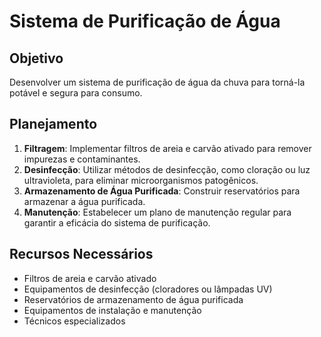 
# Sistema de Purificação de Água

## Objetivo
Desenvolver um sistema de purificação de água da chuva para torná-la potável e segura para consumo.

## Planejamento
1. **Filtragem**: Implementar filtros de areia e carvão ativado para remover impurezas e contaminantes.
2. **Desinfecção**: Utilizar métodos de desinfecção, como cloração ou luz ultravioleta, para eliminar microorganismos patogênicos.
3. **Armazenamento de Água Purificada**: Construir reservatórios para armazenar a água purificada.
4. **Manutenção**: Estabelecer um plano de manutenção regular para garantir a eficácia do sistema de purificação.

## Recursos Necessários
- Filtros de areia e carvão ativado
- Equipamentos de desinfecção (cloradores ou lâmpadas UV)
- Reservatórios de armazenamento de água purificada
- Equipamentos de instalação e manutenção
- Técnicos especializados
